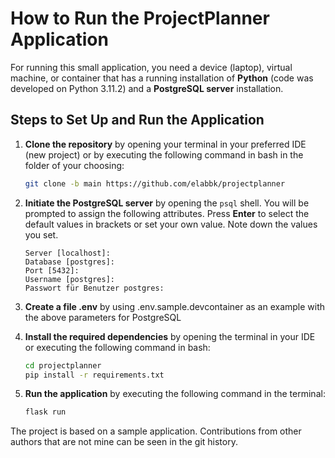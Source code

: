 # How to Run the ProjectPlanner Application

For running this small application, you need a device (laptop), virtual machine, or container that has a running installation of **Python** (code was developed on Python 3.11.2) and a **PostgreSQL server** installation.

## Steps to Set Up and Run the Application

1. **Clone the repository** by opening your terminal in your preferred IDE (new project) or by executing the following command in bash in the folder of your choosing:

   ```bash
   git clone -b main https://github.com/elabbk/projectplanner
   ```
   
2. **Initiate the PostgreSQL server** by opening the `psql` shell. You will be prompted to assign the following attributes. Press **Enter** to select the default values in brackets or set your own value. Note down the values you set.

   ```shell
   Server [localhost]:
   Database [postgres]:
   Port [5432]:
   Username [postgres]:
   Passwort für Benutzer postgres:
   ```

3. **Create a file .env** by using .env.sample.devcontainer as an example with the above parameters for PostgreSQL

4. **Install the required dependencies** by opening the terminal in your IDE or executing the following command in bash:

   ```bash
   cd projectplanner
   pip install -r requirements.txt
   ```

4. **Run the application** by executing the following command in the terminal:

   ```bash
   flask run
   ```
   
The project is based on a sample application. Contributions from other authors that are not mine can be seen in the git history. 

